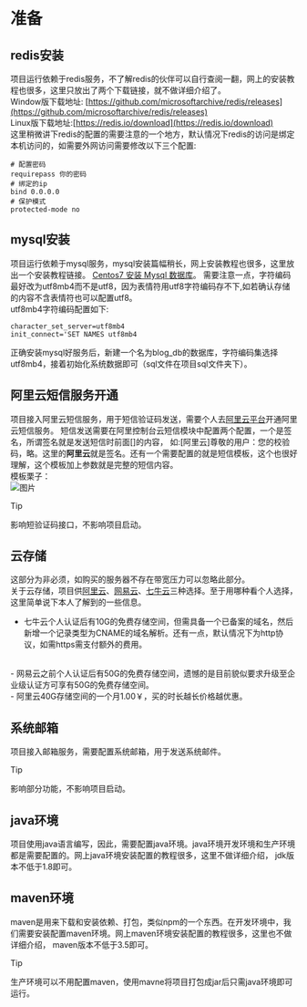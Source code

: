 
# 准备

## redis安装

项目运行依赖于redis服务，不了解redis的伙伴可以自行查阅一翻，网上的安装教程也很多，这里只放出了两个下载链接，就不做详细介绍了。
<br>
Window版下载地址: [https://github.com/microsoftarchive/redis/releases](https://github.com/microsoftarchive/redis/releases)
<br>
Linux版下载地址:[https://redis.io/download](https://redis.io/download)
<br>
这里稍微讲下redis的配置的需要注意的一个地方，默认情况下redis的访问是绑定本机访问的，如需要外网访问需要修改以下三个配置:
 ```
# 配置密码
requirepass 你的密码
# 绑定的ip
bind 0.0.0.0
# 保护模式
protected-mode no
 ```
## mysql安装

项目运行依赖于mysql服务，mysql安装篇幅稍长，网上安装教程也很多，这里放出一个安装教程链接。
[Centos7 安装 Mysql 数据库](https://cloud.tencent.com/developer/article/1329000)。
需要注意一点，字符编码最好改为utf8mb4而不是utf8，因为表情符用utf8字符编码存不下,如若确认存储的内容不含表情符也可以配置utf8。
<br>
utf8mb4字符编码配置如下:
```
character_set_server=utf8mb4
init_connect='SET NAMES utf8mb4
```
正确安装mysql好服务后，新建一个名为blog_db的数据库，字符编码集选择utf8mb4，接着初始化系统数据即可（sql文件在项目sql文件夹下）。

## 阿里云短信服务开通

项目接入阿里云短信服务，用于短信验证码发送，需要个人去[阿里云平台](https://www.aliyun.com/product/sms)开通阿里云短信服务。
短信发送需要在阿里控制台云短信模块中配置两个配置，一个是签名，所谓签名就是发送短信时前面[]的内容，
如:[阿里云]尊敬的用户：您的校验码，略。这里的<b>阿里云</b>就是签名。还有一个需要配置的就是短信模板，这个也很好理解，这个模板加上参数就是完整的短信内容。
<br>
模板栗子：
<br>
![图片](http://qiniu.poile.cn/sms.png)
> [!TIP]
> 影响短验证码接口，不影响项目启动。

## 云存储

这部分为非必须，如购买的服务器不存在带宽压力可以忽略此部分。
<br>
关于云存储，项目供[阿里云](https://www.aliyun.com/product/oss)、[网易云](https://www.163yun.com/product/nos?entry=dh01040203)、[七牛云](https://www.qiniu.com/products/kodo)三种选择。至于用哪种看个人选择，这里简单说下本人了解到的一些信息。
<br>
- 七牛云个人认证后有10G的免费存储空间，但需具备一个已备案的域名，然后新增一个记录类型为CNAME的域名解析。还有一点，默认情况下为http协议，如需https需支付额外的费用。
<br>
- 网易云之前个人认证后有50G的免费存储空间，遗憾的是目前貌似要求升级至企业级认证方可享有50G的免费存储空间。
<br>
- 阿里云40G存储空间的一个月1.00￥，买的时长越长价格越优惠。
<br>

## 系统邮箱

项目接入邮箱服务，需要配置系统邮箱，用于发送系统邮件。

> [!TIP]
> 影响部分功能，不影响项目启动。

## java环境

项目使用java语言编写，因此，需要配置java环境。java环境开发环境和生产环境都是需要配置的。网上java环境安装配置的教程很多，这里不做详细介绍，
jdk版本不低于1.8即可。

## maven环境

maven是用来下载和安装依赖、打包，类似npm的一个东西。在开发环境中，我们需要安装配置maven环境。网上maven环境安装配置的教程很多，这里也不做详细介绍，
maven版本不低于3.5即可。
> [!TIP]
> 生产环境可以不用配置maven，使用mavne将项目打包成jar后只需java环境即可运行。

